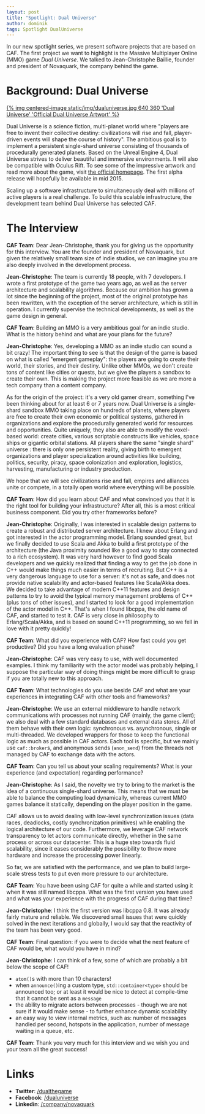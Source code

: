 ```yaml
---
layout: post
title: "Spotlight: Dual Universe"
author: dominik
tags: Spotlight DualUniverse
---
```


In our new spotlight series, we present software projects that are based on
CAF. The first project we want to highlight is the Massive Multiplayer Online
(MMO) game *Dual Universe*. We talked to Jean-Christophe Baillie, founder and
president of Novaquark, the company behind the game.

# Background: Dual Universe

[{% img centered-image static/img/dualuniverse.jpg 640 360 'Dual Universe' 'Official Dual Universe Artwort' %}](static/img/dualuniverse.jpg)

Dual Universe is a science fiction, multi-planet world where "players are free
to invent their collective destiny: civilizations will rise and fall,
player-driven events will shape the course of history". The ambitious goal is
to implement a persistent single-shard universe consisting of thousands of
procedurally generated planets. Based on the Unreal Engine 4, Dual Universe
strives to deliver beautiful and immersive environments. It will also be
compatible with Oculus Rift. To see some of the impressive artwork and read
more about the game, visit [the official homepage](http://www.dualthegame.com).
The first alpha release will hopefully be available in mid 2015.

Scaling up a software infrastructure to simultaneously deal with millions of
active players is a real challenge. To build this scalable infrastructure, the
development team behind Dual Universe has selected CAF.

# The Interview

__CAF Team__: Dear Jean-Christophe, thank you for giving us the opportunity for
this interview. You are the founder and president of Novaquark, but given the
relatively small team size of indie studios, we can imagine you are also deeply
involved in the development process.

__Jean-Christophe__: The team is currently 18 people, with 7 developers. I
wrote a first prototype of the game two years ago, as well as the server
architecture and scalability algorithms. Because our ambition has grown a lot
since the beginning of the project, most of the original prototype has been
rewritten, with the exception of the server architecture, which is still in
operation.  I currently supervise the technical developments, as well as the
game design in general.

__CAF Team__: Building an MMO is a very ambitious goal for an indie studio.
What is the history behind and what are your plans for the future?

__Jean-Christophe__: Yes, developing a MMO as an indie studio can sound a bit
crazy! The important thing to see is that the design of the game is based on
what is called "emergent gameplay": the players are going to create their
world, their stories, and their destiny. Unlike other MMOs, we don't create
tons of content like cities or quests, but we give the players a sandbox to
create their own. This is making the project more feasible as we are more a
tech company than a content company. 

As for the origin of the project: it's a very old gamer dream, something I've
been thinking about for at least 6 or 7 years now. Dual Universe is a
single-shard sandbox MMO taking place on hundreds of planets, where players are
free to create their own economic or political systems, gathered in
organizations and explore the procedurally generated world for resources and
opportunities.  Quite uniquely, they also are able to modify the voxel-based
world: create cities, various scriptable constructs like vehicles, space ships
or gigantic orbital stations. All players share the same "single shard"
universe : there is only one persistent reality, giving birth to emergent
organizations and player specialization around activities like building,
politics, security, piracy, space colonization and exploration, logistics,
harvesting, manufacturing or industry production.

We hope that we will see civilizations rise and fall, empires and alliances
unite or compete, in a totally open world where everything will be possible.

__CAF Team__: How did you learn about CAF and what convinced you that it is the
right tool for building your infrastructure? After all, this is a most critical
business component. Did you try other frameworks before?

__Jean-Christophe__: Originally, I was interested in scalable design patterns
to create a robust and distributed server architecture. I knew about Erlang and
got interested in the actor programming model. Erlang sounded great, but we
finally decided to use Scala and Akka to build a first prototype of the
architecture (the Java proximity sounded like a good way to stay connected to a
rich ecosystem). It was very hard however to find good Scala developers and we
quickly realized that finding a way to get the job done in C++ would make
things much easier in terms of recruiting. But C++ is a very dangerous language
to use for a server: it's not as safe, and does not provide native scalability
and actor-based features like Scala/Akka does. We decided to take advantage of
modern C++11 features and design patterns to try to avoid the typical memory
management problems of C++ (plus tons of other issues), and I started to look
for a good implementation of the actor model in C++. That's when I found
libcppa, the old name of CAF, and started to test it. CAF is very close in
philosophy to Erlang/Scala/Akka, and is based on sound C++11 programming, so we
fell in love with it pretty quickly!

__CAF Team__: What did you experience with CAF? How fast could you get
productive?  Did you have a long evaluation phase?

__Jean-Christophe__: CAF was very easy to use, with well documented examples. I
think my familiarity with the actor model was probably helping, I suppose the
particular way of doing things might be more difficult to grasp if you are
totally new to this approach. 

__CAF Team__: What technologies do you use beside CAF and what are your
experiences in integrating CAF with other tools and frameworks?

__Jean-Christophe__: We use an external middleware to handle network
communications with processes not running CAF (mainly, the game client); we
also deal with a few standard databases and external data stores. All of them
behave with their own logic: synchronous vs. asynchronous, single or
multi-threaded. We developed wrappers for those to keep the functional logic as
much as possible in CAF actors. Each tool is specific, but we mainly use
`caf::broker`s, and anonymous sends (`anon_send`) from the threads not managed
by CAF to exchange data with the actors.

__CAF Team__: Can you tell us about your scaling requirements? What is your
experience (and expectation) regarding performance?

__Jean-Christophe__: As I said, the novelty we try to bring to the market is
the idea of a continuous single-shard universe. This means that we must be able
to balance the computing load dynamically, whereas current MMO games balance it
statically, depending on the player position in the game. 

CAF allows us to avoid dealing with low-level synchronization issues (data
races, deadlocks, costly synchronization primitives) while enabling the logical
architecture of our code. Furthermore, we leverage CAF network transparency to
let actors communicate directly, whether in the same process or across our
datacenter. This is a huge step towards fluid scalability, since it eases
considerably the possibility to throw more hardware and increase the processing
power linearly.

So far, we are satisfied with the performance, and we plan to build large-scale
stress tests to put even more pressure to our architecture.

__CAF Team__: You have been using CAF for quite a while and started using it
when it was still named libcppa. What was the first version you have used and
what was your experience with the progress of CAF during that time?

__Jean-Christophe__: I think the first version was libcppa 0.8. It was already
fairly mature and reliable. We discovered small issues that were quickly solved
in the next iterations and globally, I would say that the reactivity of the
team has been very good.

__CAF Team__: Final question: if you were to decide what the next feature of
CAF would be, what would you have in mind?

__Jean-Christophe__: I can think of a few, some of which are probably a bit
below the scope of CAF! 

- `atom()`s with more than 10 characters!
- when `announce()`ing a custom type, `std::container<type>` should be announced
  too; or at least it would be nice to detect at compile-time that it cannot be
  sent as a `message`
- the ability to migrate actors between processes - though we are not sure if it
  would make sense - to further enhance dynamic scalability
- an easy way to view internal metrics, such as: number of messages handled per
  second, hotspots in the application, number of message waiting in a queue,
  etc.

__CAF Team__: Thank you very much for this interview and we wish you and your
team all the great success!

# Links

* __Twitter__: [/dualthegame](https://twitter.com/dualthegame)
* __Facebook__: [/dualuniverse](https://www.facebook.com/dualuniverse)
* __Linkedin__: [/company/novaquark](https://www.linkedin.com/company/novaquark)
